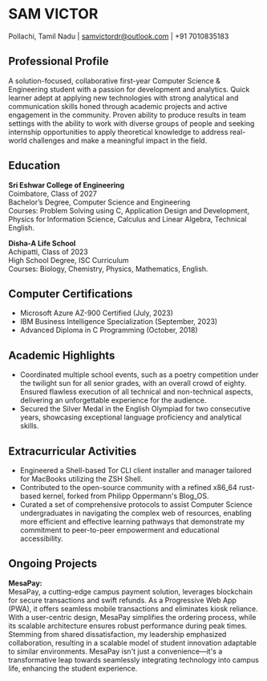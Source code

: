 # SAM VICTOR

Pollachi, Tamil Nadu | samvictordr@outlook.com | +91 7010835183 

## Professional Profile

A solution-focused, collaborative first-year Computer Science & Engineering student with a passion for development and analytics. Quick learner adept at 
applying new technologies with strong analytical and communication skills honed through academic projects and active engagement in the community. Proven ability 
to produce results in team settings with the ability to work with diverse groups of people and seeking internship opportunities to apply theoretical knowledge 
to address real-world challenges and make a meaningful impact in the field.

## Education

**Sri Eshwar College of Engineering**  
Coimbatore, Class of 2027  
Bachelor’s Degree, Computer Science and Engineering  
Courses: Problem Solving using C, Application Design and Development, Physics for Information Science, Calculus and Linear Algebra, Technical English.

**Disha-A Life School**  
Achipatti, Class of 2023  
High School Degree, ISC Curriculum  
Courses: Biology, Chemistry, Physics, Mathematics, English.

## Computer Certifications

- Microsoft Azure AZ-900 Certified (July, 2023)
- IBM Business Intelligence Specialization (September, 2023)
- Advanced Diploma in C Programming (October, 2018)

## Academic Highlights

- Coordinated multiple school events, such as a poetry competition under the twilight sun for all senior grades, with an overall crowd of eighty. Ensured 
flawless execution of all technical and non-technical aspects, delivering an unforgettable experience for the audience.
- Secured the Silver Medal in the English Olympiad for two consecutive years, showcasing exceptional language proficiency and analytical skills.

## Extracurricular Activities

- Engineered a Shell-based Tor CLI client installer and manager tailored for MacBooks utilizing the ZSH Shell.
- Contributed to the open-source community with a refined x86_64 rust-based kernel, forked from Philipp Oppermann's Blog_OS.
- Curated a set of comprehensive protocols to assist Computer Science undergraduates in navigating the complex web of resources, enabling more efficient and 
effective learning pathways that demonstrate my commitment to peer-to-peer empowerment and educational accessibility.

## Ongoing Projects

**MesaPay:**  
MesaPay, a cutting-edge campus payment solution, leverages blockchain for secure transactions and swift refunds. As a Progressive Web App (PWA), it offers 
seamless mobile transactions and eliminates kiosk reliance. With a user-centric design, MesaPay simplifies the ordering process, while its scalable architecture 
ensures robust performance during peak times. Stemming from shared dissatisfaction, my leadership emphasized collaboration, resulting in a scalable model of 
student innovation adaptable to similar environments. MesaPay isn't just a convenience—it's a transformative leap towards seamlessly integrating technology into 
campus life, enhancing the student experience.

